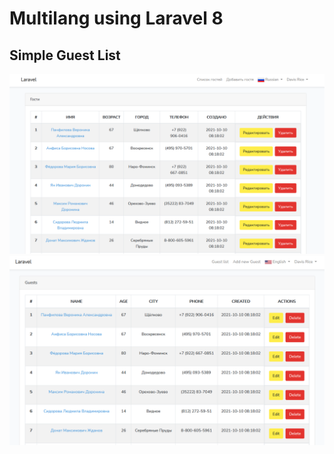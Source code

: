 # Multilang using Laravel 8
## Simple Guest List

<img src="https://github.com/RustamjonUsmonov/multilang/blob/main/public/img/1.png">
<img src="https://github.com/RustamjonUsmonov/multilang/blob/main/public/img/2.png">
